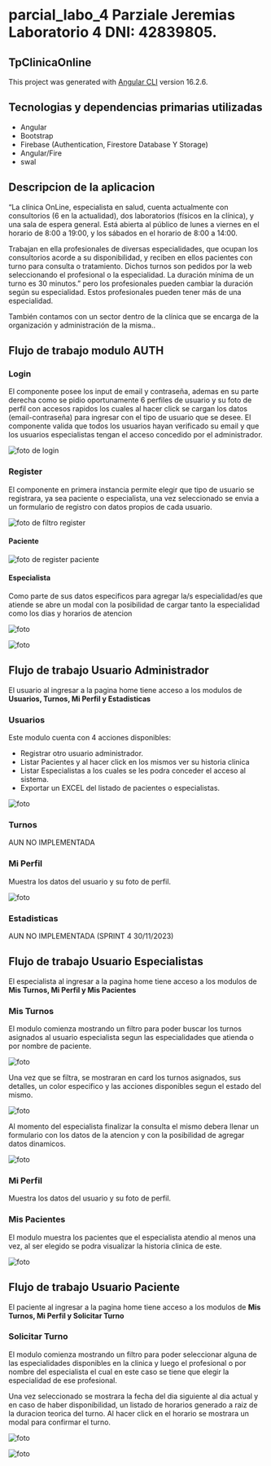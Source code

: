 # parcial_labo_4 Parziale Jeremias Laboratorio 4 DNI: 42839805.
## TpClinicaOnline

This project was generated with [Angular CLI](https://github.com/angular/angular-cli) version 16.2.6.

## Tecnologias y dependencias primarias utilizadas
+ Angular
+ Bootstrap
+ Firebase (Authentication, Firestore Database Y Storage)
+ Angular/Fire
+ swal
## Descripcion de la aplicacion
“La clínica OnLine, especialista en salud, cuenta actualmente con consultorios (6 en la actualidad),
dos laboratorios (físicos en la clínica), y una sala de espera general. Está abierta al público de lunes a
viernes en el horario de 8:00 a 19:00, y los sábados en el horario de 8:00 a 14:00.

Trabajan en ella profesionales de diversas especialidades, que ocupan los consultorios acorde a su
disponibilidad, y reciben en ellos pacientes con turno para consulta o tratamiento. Dichos turnos son
pedidos por la web seleccionando el profesional o la especialidad. La duración mínima de un turno es
30 minutos.” pero los profesionales pueden cambiar la duración según su especialidad. Estos
profesionales pueden tener más de una especialidad.

También contamos con un sector dentro de la clínica que se encarga de la organización y
administración de la misma..

## Flujo de trabajo modulo AUTH
### Login
El componente posee los input de email y contraseña, ademas en su parte derecha como se pidio oportunamente 6 perfiles de usuario y su foto de perfil con accesos rapidos los cuales al hacer click se cargan los datos (email-contraseña) para ingresar con el tipo de usuario que se desee. El componente valida que todos los usuarios hayan verificado su email y que los usuarios especialistas tengan el acceso concedido por el administrador.

![foto de login](https://github.com/jereparziale/parziale.clinica.online/blob/main/assets_readme/login.jpeg)

### Register
El componente en primera instancia permite elegir que tipo de usuario se registrara, ya sea paciente o especialista, una vez seleccionado se envia a un formulario de registro con datos propios de cada usuario.

![foto de filtro register](https://github.com/jereparziale/parziale.clinica.online/blob/main/assets_readme/filtro%20register.jpeg)

#### Paciente

![foto de register paciente](https://github.com/jereparziale/parziale.clinica.online/blob/main/assets_readme/register%20paciente.jpeg)

#### Especialista
Como parte de sus datos especificos para agregar la/s especialidad/es que atiende se abre un modal con la posibilidad de cargar tanto la especialidad como los dias y horarios de atencion

![foto](https://github.com/jereparziale/parziale.clinica.online/blob/main/assets_readme/register%20especialista.jpeg)

![foto](https://github.com/jereparziale/parziale.clinica.online/blob/main/assets_readme/register%20especialista%20horarios.jpeg)

## Flujo de trabajo Usuario Administrador
El usuario al ingresar a la pagina home tiene acceso a los modulos de __Usuarios, Turnos, Mi Perfil y Estadisticas__

### Usuarios

Este modulo cuenta con 4 acciones disponibles:

+ Registrar otro usuario administrador.
+ Listar Pacientes y al hacer click en los mismos ver su historia clinica
+ Listar Especialistas a los cuales se les podra conceder el acceso al sistema.
+ Exportar un EXCEL del listado de pacientes o especialistas.

![foto](https://github.com/jereparziale/parziale.clinica.online/blob/main/assets_readme/usuarios%20admin.jpeg)

### Turnos

AUN NO IMPLEMENTADA

### Mi Perfil

Muestra los datos del usuario y su foto de perfil.

![foto](https://github.com/jereparziale/parziale.clinica.online/blob/main/assets_readme/mi%20perfil%20admin.jpeg)

### Estadisticas

AUN NO IMPLEMENTADA (SPRINT 4 30/11/2023)

## Flujo de trabajo Usuario Especialistas
El especialista al ingresar a la pagina home tiene acceso a los modulos de __Mis Turnos, Mi Perfil y Mis Pacientes__

### Mis Turnos
El modulo comienza mostrando un filtro para poder buscar los turnos asignados al usuario especialista segun las especialidades que atienda o por nombre de paciente.

![foto](https://github.com/jereparziale/parziale.clinica.online/blob/main/assets_readme/mis%20turnos%20filtro%20espec.jpeg)

Una vez que se filtra, se mostraran en card los turnos asignados, sus detalles, un color especifico y las acciones disponibles segun el estado del mismo.

![foto](https://github.com/jereparziale/parziale.clinica.online/blob/main/assets_readme/mis%20turnos%20espec.jpeg)

Al momento del especialista finalizar la consulta el mismo debera llenar un formulario con los datos de la atencion y con la posibilidad de agregar datos dinamicos.

![foto](https://github.com/jereparziale/parziale.clinica.online/blob/main/assets_readme/cargar%20atencion%20espec.jpeg)

### Mi Perfil

Muestra los datos del usuario y su foto de perfil.

### Mis Pacientes

El modulo muestra los pacientes que el especialista atendio al menos una vez, al ser elegido se podra visualizar la historia clinica de este.

![foto](https://github.com/jereparziale/parziale.clinica.online/blob/main/assets_readme/mis%20pacientes%20filtro%20espec.jpeg)

## Flujo de trabajo Usuario Paciente
El paciente al ingresar a la pagina home tiene acceso a los modulos de __Mis Turnos, Mi Perfil y Solicitar Turno__

### Solicitar Turno

El modulo comienza mostrando un filtro para poder seleccionar alguna de las especialidades disponibles en la clinica y luego el profesional o por nombre del especialista el cual en este caso se tiene que elegir la especialidad de ese profesional.

Una vez seleccionado se mostrara la fecha del dia siguiente al dia actual y en caso de haber disponibilidad, un listado de horarios generado a raiz de la duracion teorica del turno. Al hacer click en el horario se mostrara un modal para confirmar el turno.

![foto](https://github.com/jereparziale/parziale.clinica.online/blob/main/assets_readme/solicitar%20turno%20paciente.jpeg)

![foto](https://github.com/jereparziale/parziale.clinica.online/blob/main/assets_readme/confirmar%20turno%20paciente.jpeg)
















